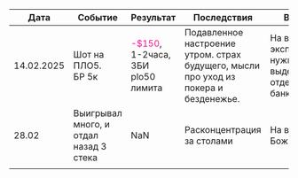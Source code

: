 
| Дата       | Событие                                | Результат                                                                     | Последствия                                                                          | Выводы                                                |
| ---------- | -------------------------------------- | ----------------------------------------------------------------------------- | ------------------------------------------------------------------------------------ | ----------------------------------------------------- |
| 14.02.2025 | Шот на ПЛО5.<br>БР 5к                  | <span style="color:rgb(255, 20, 147)">-$150</span>, 1-2часа, 3БИ plo50 лимита | Подавленное настроение утром. страх будущего, мысли про уход из покера и безденежье. | На все эксперименты нужно выделять отдельный банкрол. |
| 28.02      | Выигрывал много, и отдал назад 3 стека | NaN                                                                           | Расконцентрация за столами                                                           | На все воля Божья.                                    |
|            |                                        |                                                                               |                                                                                      |                                                       |
